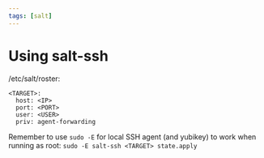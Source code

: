 ```yaml
---
tags: [salt]
---
```


# Using salt-ssh

/etc/salt/roster:

```
<TARGET>:
  host: <IP>
  port: <PORT>
  user: <USER>
  priv: agent-forwarding
```

Remember to use `sudo -E` for local SSH agent (and yubikey) to work when running as root: `sudo -E salt-ssh <TARGET> state.apply`




